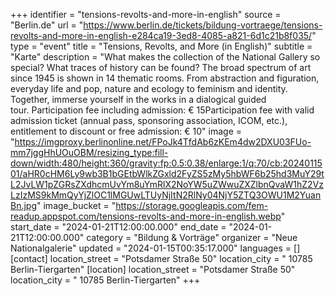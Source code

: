 +++
identifier = "tensions-revolts-and-more-in-english"
source = "Berlin.de"
url = "https://www.berlin.de/tickets/bildung-vortraege/tensions-revolts-and-more-in-english-e284ca19-3ed8-4085-a821-6d1c21b8f035/"
type = "event"
title = "Tensions, Revolts, and More (in English)"
subtitle = "Karte"
description = "What makes the collection of the National Gallery so special? What traces of history can be found? The broad spectrum of art since 1945 is shown in 14 thematic rooms. From abstraction and figuration, everyday life and pop, nature and ecology to feminism and identity. Together, immerse yourself in the works in a dialogical guided tour. Participation fee including admission: € 15Participation fee with valid admission ticket (annual pass, sponsoring association, ICOM, etc.), entitlement to discount or free admission: € 10"
image = "https://imgproxy.berlinonline.net/FPoJk4TfdAb6zKEm4dw2DXU03FUo-mm7jggHhUOuOBM/resizing_type:fill-down/width:480/height:360/gravity:fp:0.5:0.38/enlarge:1/q:70/cb:2024011501/aHR0cHM6Ly9wb3B1bGEtbWlkZGxld2FyZS5zMy5hbWF6b25hd3MuY29tL2JvLW1pZGRsZXdhcmUvYm8uYmRlX2NoYW5uZWwuZXZlbnQvaW1hZ2VzLzIzMS9kMmQyYjZlOC1lMGUwLTUyNjItN2RlNy04NjY5ZTQ3OWU1M2YuanBn.jpg"
image_bucket = "https://storage.googleapis.com/fem-readup.appspot.com/tensions-revolts-and-more-in-english.webp"
start_date = "2024-01-21T12:00:00.000"
end_date = "2024-01-21T12:00:00.000"
category = "Bildung & Vorträge"
organizer = "Neue Nationalgalerie"
updated = "2024-01-15T00:35:17.000"
languages = []
[contact]
location_street = "Potsdamer Straße 50"
location_city = " 10785 Berlin-Tiergarten"
[location]
location_street = "Potsdamer Straße 50"
location_city = " 10785 Berlin-Tiergarten"
+++